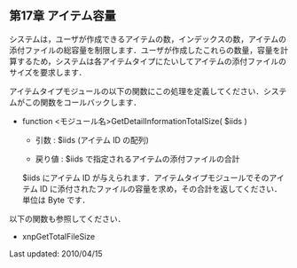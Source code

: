

 <body>

 <div id="page">

 <div xmlns="http://www.w3.org/1999/xhtml" class="navheader">

 </div>

 <div xmlns="http://www.w3.org/1999/xhtml" class="chapter" lang="ja" id="capacity" xml:lang="ja">

 <div xmlns="" class="titlepage">

 <div>

 <div>

 <h2 xmlns="http://www.w3.org/1999/xhtml" class="title"><a id="capacity"></a>第17章 アイテム容量</h2>

 </div>

 </div>

 </div>

 <p>システムは，ユーザが作成できるアイテムの数，インデックスの数，アイテムの添付ファイルの総容量を制限します．ユーザが作成したこれらの数量，容量を計算するため，システムは各アイテムタイプにたいしてアイテムの添付ファイルのサイズを要求します．</p>

 <p>アイテムタイプモジュールの以下の関数にこの処理を定義してください．システムがこの関数をコールバックします．</p>

 <div class="itemizedlist">

 <ul type="disc">

 <li>

 <p>function &lt;モジュール名&gt;GetDetailInformationTotalSize( $iids )</p>

 <div class="itemizedlist">

 <ul type="circle">

 <li>

 <p>引数 : $iids (アイテム ID の配列)</p>

 </li>

 <li>

 <p>戻り値 : $iids で指定されるアイテムの添付ファイルの合計</p>

 </li>

 </ul>

 </div>

 <p>$iids にアイテム ID が与えられます．アイテムタイプモジュールでそのアイテム ID に添付されたファイルの容量を求め，その合計を返してください．単位は Byte です．</p>

 </li>

 </ul>

 </div>

 <p>以下の関数も参照してください．</p>

 <div class="itemizedlist">

 <ul type="disc">

 <li>

 <p>xnpGetTotalFileSize</p>

 </li>

 </ul>

 </div>

 </div>

 <div xmlns="http://www.w3.org/1999/xhtml" class="navfooter">

 </div>

 <div class="lastupdated">Last updated: 2010/04/15</div>

 </div>

 </body>

</html>


